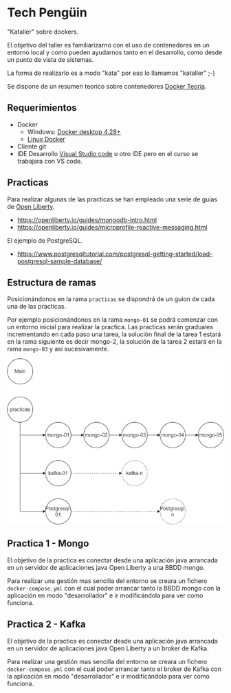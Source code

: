 # Tech Pengüin
"Kataller" sobre dockers.



El objetivo del taller es familiarizarno con el uso de contenedores en un entorno local y como pueden ayudarnos tanto en el desarrollo, como desde un punto de vista de sistemas.



La forma de realizarlo es a modo "kata" por eso lo llamamos "kataller" ;-)



Se dispone de un resumen teorico sobre contenedores [Docker Teoria](./Docker_teoria.md).



## Requerimientos 



- Docker
  - Windows: [Docker desktop 4.28+](https://docs.docker.com/desktop/install/windows-install/)
  - [Linux Docker](https://docs.docker.com/engine/install/)
- Cliente git
- IDE Desarrollo [Visual Studio code](https://code.visualstudio.com/download) u otro IDE pero en el curso se trabajara con VS code.



## Practicas



Para realizar algunas de las practicas se han empleado una serie de guías de [Open Liberty](https://openliberty.io).

- https://openliberty.io/guides/mongodb-intro.html
- https://openliberty.io/guides/microprofile-reactive-messaging.html

El ejemplo de PostgreSQL.

- https://www.postgresqltutorial.com/postgresql-getting-started/load-postgresql-sample-database/





## Estructura de ramas

Posicionándonos en la rama `practicas` se dispondrá de un guion de cada una de las practicas.

Por ejemplo posicionándonos en la rama `mongo-01` se podrá comenzar con un entorno inicial para realizar la practica. Las practicas serán graduales incrementando en cada paso una tarea, la solución final de la tarea 1 estará en la rama siguiente es decir mongo-2, la solución de la tarea 2 estará en la rama `mongo-03` y así sucesivamente.



![](./images/Practicas_01.png)





## Practica 1 - Mongo



El objetivo de la practica es conectar desde una aplicación java arrancada en un servidor de aplicaciones java Open Liberty a una BBDD mongo.

Para realizar una gestión mas sencilla del entorno se creara un fichero `docker-compose.yml` con el cual poder arrancar tanto la BBDD mongo con la aplicación en modo "desarrollador" e ir modificándola para ver como funciona.



## Practica 2 - Kafka



El objetivo de la practica es conectar desde una aplicación java arrancada en un servidor de aplicaciones java Open Liberty a un broker de Kafka.

Para realizar una gestión mas sencilla del entorno se creara un fichero `docker-compose.yml` con el cual poder arrancar tanto el broker de Kafka con la aplicación en modo "desarrollador" e ir modificándola para ver como funciona.





